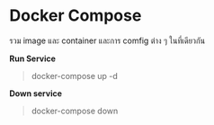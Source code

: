 # Docker Compose

รวม image และ container และการ comfig ต่าง ๆ ในที่เดียวกัน

__Run Service__

> docker-compose up -d

__Down service__

> docker-compose down